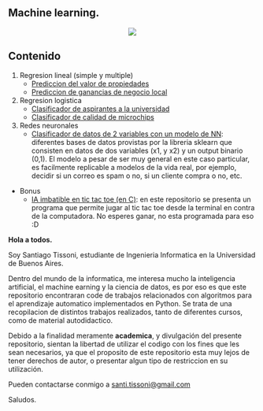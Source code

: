 ## Machine learning.
<p align="center">
  <img src="https://i.ibb.co/7GCN7gS/banner.jpg"/>
</p>

## Contenido

1. Regresion lineal (simple y multiple)
    * [Prediccion del valor de propiedades](https://github.com/stissoni/machine-learning/blob/master/Prediccion%20valor%20de%20propiedades/Prediccion%20valor%20propiedades.ipynb)
    * [Prediccion de ganancias de negocio local](https://github.com/stissoni/machine-learning/blob/master/Prediccion%20ganancias%20de%20negocio%20local/Prediccion%20ganancias%20de%20negocio%20local.ipynb)
2. Regresion logistica
    * [Clasificador de aspirantes a la universidad](https://github.com/stissoni/machine-learning/blob/master/Clasificador%20aspirantes%20universidad/Clasificador_aspirantes_a_universidad.ipynb)
    * [Clasificador de calidad de microchips](https://github.com/stissoni/machine-learning/blob/master/Clasificador%20calidad%20microchips/Clasificador_de_calidad_de_microchips.ipynb)
3. Redes neuronales
    * [Clasificador de datos de 2 variables con un modelo de NN](https://github.com/stissoni/machine-learning/blob/master/Clasificador%20de%20datos%20con%20NN/Clasificador_de_datos_con_NN.ipynb): diferentes bases de datos provistas por la libreria sklearn que consisten en datos de dos variables (x1, y x2) y un output binario (0,1). El modelo a pesar de ser muy general en este caso particular, es facilmente replicable a modelos de la vida real, por ejemplo, decidir si un correo es spam o no, si un cliente compra o no, etc.
* Bonus
    * [IA imbatible en tic tac toe (en C)](https://github.com/stissoni/minimax-algorithm): en este repositorio se presenta un programa que permite jugar al tic tac toe desde la terminal en contra de la computadora. No esperes ganar, no esta programada para eso :D
    
   
**Hola a todos.**

Soy Santiago Tissoni, estudiante de Ingenieria Informatica en la Universidad de Buenos Aires.

Dentro del mundo de la informatica, me interesa mucho la inteligencia artificial, el machine earning y la ciencia de datos,
es por eso es que este repositorio encontraran code de trabajos relacionados con algoritmos para el aprendizaje automatico
implementados en Python. Se trata de una recopilacion de distintos trabajos realizados, tanto de diferentes cursos, como de material autodidactico.

Debido a la finalidad meramente **academica**, y divulgación del presente repositorio, sientan la libertad de utilizar el codigo con los fines que les sean necesarios, ya que el proposito de este repositorio esta muy lejos de tener derechos de autor, o presentar algun tipo de restriccion en su utilización.

Pueden contactarse conmigo a santi.tissoni@gmail.com

Saludos.
